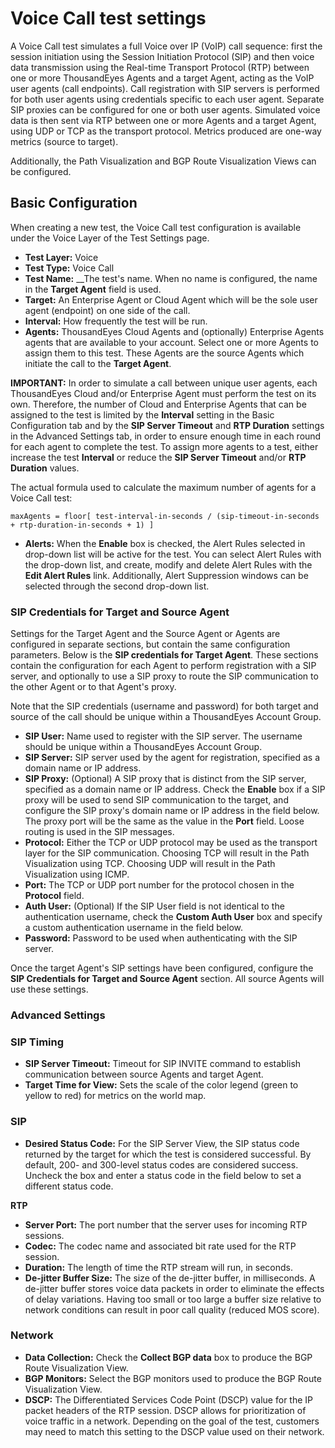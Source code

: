# Voice Call test settings

A Voice Call test simulates a full Voice over IP \(VoIP\) call sequence: first the session initiation using the Session Initiation Protocol \(SIP\) and then voice data transmission using the Real-time Transport Protocol \(RTP\) between one or more ThousandEyes Agents and a target Agent, acting as the VoIP user agents \(call endpoints\). Call registration with SIP servers is performed for both user agents using credentials specific to each user agent. Separate SIP proxies can be configured for one or both user agents.  Simulated voice data is then sent via RTP between one or more Agents and a target Agent, using UDP or TCP as the transport protocol.  Metrics produced are one-way metrics \(source to target\).

Additionally, the Path Visualization and BGP Route Visualization Views can be configured.

## Basic Configuration

When creating a new test, the Voice Call test configuration is available under the Voice Layer of the Test Settings page.

* **Test Layer:** Voice
* **Test Type:** Voice Call
* **Test Name:** __The test's name. When no name is configured, the name in the **Target Agent** field is used.
* **Target:** An Enterprise Agent or Cloud Agent which will be the sole user agent \(endpoint\) on one side of the call.
* **Interval:** How frequently the test will be run.
* **Agents:** ThousandEyes Cloud Agents and \(optionally\) Enterprise Agents agents that are available to your account. Select one or more Agents to assign them to this test. These Agents are the source Agents which initiate the call to the **Target Agent**.

**IMPORTANT:** In order to simulate a call between unique user agents, each ThousandEyes Cloud and/or Enterprise Agent must perform the test on its own. Therefore, the number of Cloud and Enterprise Agents that can be assigned to the test is limited by the **Interval** setting in the Basic Configuration tab and by the **SIP Server Timeout** and **RTP Duration** settings in the Advanced Settings tab, in order to ensure enough time in each round for each agent to complete the test. To assign more agents to a test, either increase the test **Interval** or reduce the **SIP Server Timeout** and/or **RTP Duration** values.

The actual formula used to calculate the maximum number of agents for a Voice Call test:

```text
maxAgents = floor[ test-interval-in-seconds / (sip-timeout-in-seconds + rtp-duration-in-seconds + 1) ]
```

* **Alerts:** When the **Enable** box is checked, the Alert Rules selected in drop-down list will be active for the test. You can select Alert Rules with the drop-down list, and create, modify and delete Alert Rules with the **Edit Alert Rules** link.  Additionally, Alert Suppression windows can be selected through the second drop-down list.

### SIP Credentials for Target and Source Agent

Settings for the Target Agent and the Source Agent or Agents are configured in separate sections, but contain the same configuration parameters.  Below is the **SIP credentials for Target Agent**.  These sections contain the configuration for each Agent to perform registration with a SIP server, and optionally to use a SIP proxy to route the SIP communication to the other Agent or to that Agent's proxy.

Note that the SIP credentials \(username and password\) for both target and source of the call should be unique within a ThousandEyes Account Group.

* **SIP User:** Name used to register with the SIP server. The username should be unique within a ThousandEyes Account Group.
* **SIP Server:** SIP server used by the agent for registration, specified as a domain name or IP address.
* **SIP Proxy:** \(Optional\) A SIP proxy that is distinct from the SIP server, specified as a domain name or IP address. Check the **Enable** box if a SIP proxy will be used to send SIP communication to the target, and configure the SIP proxy's domain name or IP address in the field below.  The proxy port will be the same as the value in the **Port** field.  Loose routing is used in the SIP messages.
* **Protocol:** Either the TCP or UDP protocol may be used as the transport layer for the SIP communication. Choosing TCP will result in the Path Visualization using TCP. Choosing UDP will result in the Path Visualization using ICMP.
* **Port:** The TCP or UDP port number for the protocol chosen in the **Protocol** field.
* **Auth User:** \(Optional\) If the SIP User field is not identical to the authentication username, check the **Custom Auth User** box and specify a custom authentication username in the field below.
* **Password:** Password to be used when authenticating with the SIP server.

 Once the target Agent's SIP settings have been configured, configure the **SIP Credentials for Target and Source Agent** section. All source Agents will use these settings.

### Advanced Settings

### SIP Timing

* **SIP Server Timeout:** Timeout for SIP INVITE command to establish communication between source Agents and target Agent.
* **Target Time for View:**  Sets the scale of the color legend \(green to yellow to red\) for metrics on the world map.

### SIP

* **Desired Status Code:** For the SIP Server View, the SIP status code returned by the target for which the test is considered successful. By default, 200- and 300-level status codes are considered success. Uncheck the box and enter a status code in the field below to set a different status code.

**RTP**

* **Server Port:** The port number that the server uses for incoming RTP sessions.
* **Codec:** The codec name and associated bit rate used for the RTP session.
* **Duration:** The length of time the RTP stream will run, in seconds.
* **De-jitter Buffer Size:** The size of the de-jitter buffer, in milliseconds. A de-jitter buffer stores voice data packets in order to eliminate the effects of delay variations. Having too small or too large a buffer size relative to network conditions can result in poor call quality \(reduced MOS score\).

### Network

* **Data Collection:** Check the **Collect BGP data** box to produce the BGP Route Visualization View.
* **BGP Monitors:** Select the BGP monitors used to produce the BGP Route Visualization View.
* **DSCP:** The Differentiated Services Code Point \(DSCP\) value for the IP packet headers of the RTP session.  DSCP allows for prioritization of voice traffic in a network. Depending on the goal of the test, customers may need to match this setting to the DSCP value used on their network.

